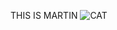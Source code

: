 THIS IS MARTIN
![CAT](https://media.cnn.com/api/v1/images/stellar/prod/160107100400-monkey-selfie.jpg?q=x_3,y_0,h_1635,w_2905,c_crop/h_653,w_1160/f_webp)

